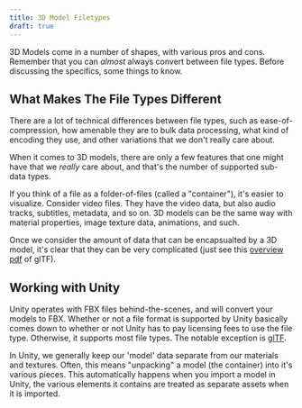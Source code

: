 ```yaml
---
title: 3D Model Filetypes
draft: true
---
```


3D Models come in a number of shapes, with various pros and cons. Remember that you can _almost_ always convert between file types. Before discussing the specifics, some things to know.

## What Makes The File Types Different
There are a lot of technical differences between file types, such as ease-of-compression, how amenable they are to bulk data processing, what kind of encoding they use, and other variations that we don't really care about.

When it comes to 3D models, there are only a few features that one might have that we _really_ care about, and that's the number of supported sub-data types. 

If you think of a file as a folder-of-files (called a "container"), it's easier to visualize. Consider video files. They have the video data, but also audio tracks, subtitles, metadata, and so on. 3D models can be the same way with material properties, image texture data, animations, and such. 

Once we consider the amount of data that can be encapsualted by a 3D model, it's clear that they can be very complicated (just see this [overview pdf](https://www.khronos.org/files/gltf20-reference-guide.pdf) of glTF).

## Working with Unity
Unity operates with FBX files behind-the-scenes, and will convert your models to FBX. Whether or not a file format is supported by Unity basically comes down to whether or not Unity has to pay licensing fees to use the file type. Otherwise, it supports most file types. The notable exception is [glTF](https://www.khronos.org/gltf/).

In Unity, we generally keep our 'model' data separate from our materials and textures. Often, this means "unpacking" a model (the container) into it's various pieces. This automatically happens when you import a model in Unity, the various elements it contains are treated as separate assets when it is imported. 